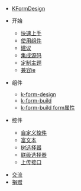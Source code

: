 * [KFormDesign](README)
- 开始
  * [快速上手](zh-cn/guide/start?id=快速上手)
  * [使用组件](zh-cn/guide/start?id=引入-k-form-design)
  * [建议](zh-cn/guide/start?id=使用建议)
  * [集成源码](zh-cn/guide/soundCode)
  * [定制主题](zh-cn/guide/customize-theme)
  * [兼容ie](zh-cn/vue-cli-ie)
- 组件
  * [k-form-design](zh-cn/components/design)
  * [k-form-build](zh-cn/components/build)
  * [k-form-build form属性](zh-cn/components/form)

- 控件

  * [自定义控件](zh-cn/field/custom)
  * [富文本](zh-cn/field/editor)
  * [树选择器](zh-cn/field/treeSelect)
  * [联级选择器](zh-cn/field/cascader)
  * [上传接口](zh-cn/config)

* [交流](zh-cn/communication)
* [捐赠](zh-cn/donation)

